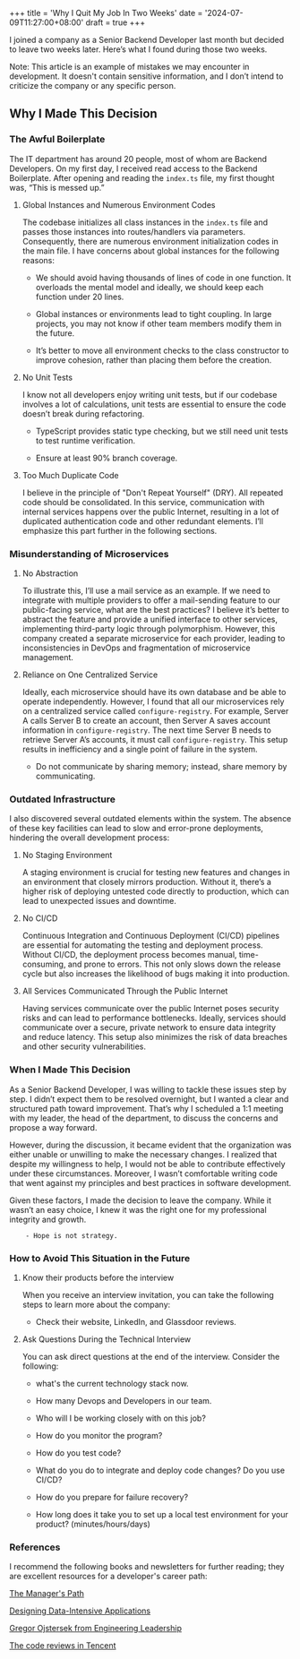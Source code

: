 +++
title = 'Why I Quit My Job In Two Weeks'
date = '2024-07-09T11:27:00+08:00'
draft = true
+++

I joined a company as a Senior Backend Developer last month but decided to leave two weeks later. Here’s what I found during those two weeks.

Note: This article is an example of mistakes we may encounter in development. It doesn't contain sensitive information, and I don’t intend to criticize the company or any specific person.

## Why I Made This Decision

### The Awful Boilerplate

The IT department has around 20 people, most of whom are Backend Developers. On my first day, I received read access to the Backend Boilerplate. After opening and reading the `index.ts` file, my first thought was, “This is messed up.”

1. Global Instances and Numerous Environment Codes

    The codebase initializes all class instances in the `index.ts` file and passes those instances into routes/handlers via parameters. Consequently, there are numerous environment initialization codes in the main file. I have concerns about global instances for the following reasons:
    
    - We should avoid having thousands of lines of code in one function. It overloads the mental model and ideally, we should keep each function under 20 lines.

    - Global instances or environments lead to tight coupling. In large projects, you may not know if other team members modify them in the future.

    - It’s better to move all environment checks to the class constructor to improve cohesion, rather than placing them before the creation.

2. No Unit Tests

    I know not all developers enjoy writing unit tests, but if our codebase involves a lot of calculations, unit tests are essential to ensure the code doesn’t break during refactoring.

    - TypeScript provides static type checking, but we still need unit tests to test runtime verification.

    - Ensure at least 90% branch coverage.

3. Too Much Duplicate Code

    I believe in the principle of "Don't Repeat Yourself" (DRY). All repeated code should be consolidated. In this service, communication with internal services happens over the public Internet, resulting in a lot of duplicated authentication code and other redundant elements. I’ll emphasize this part further in the following sections.

### Misunderstanding of Microservices

1. No Abstraction

    To illustrate this, I’ll use a mail service as an example. If we need to integrate with multiple providers to offer a mail-sending feature to our public-facing service, what are the best practices? I believe it’s better to abstract the feature and provide a unified interface to other services, implementing third-party logic through polymorphism. However, this company created a separate microservice for each provider, leading to inconsistencies in DevOps and fragmentation of microservice management.

2. Reliance on One Centralized Service

    Ideally, each microservice should have its own database and be able to operate independently. However, I found that all our microservices rely on a centralized service called `configure-registry`. For example, Server A calls Server B to create an account, then Server A saves account information in `configure-registry`. The next time Server B needs to retrieve Server A’s accounts, it must call `configure-registry`. This setup results in inefficiency and a single point of failure in the system.
    
    - Do not communicate by sharing memory; instead, share memory by communicating.
    

### Outdated Infrastructure

I also discovered several outdated elements within the system. The absence of these key facilities can lead to slow and error-prone deployments, hindering the overall development process:

1. No Staging Environment

    A staging environment is crucial for testing new features and changes in an environment that closely mirrors production. Without it, there’s a higher risk of deploying untested code directly to production, which can lead to unexpected issues and downtime.

2. No CI/CD

    Continuous Integration and Continuous Deployment (CI/CD) pipelines are essential for automating the testing and deployment process. Without CI/CD, the deployment process becomes manual, time-consuming, and prone to errors. This not only slows down the release cycle but also increases the likelihood of bugs making it into production.

3. All Services Communicated Through the Public Internet

    Having services communicate over the public Internet poses security risks and can lead to performance bottlenecks. Ideally, services should communicate over a secure, private network to ensure data integrity and reduce latency. This setup also minimizes the risk of data breaches and other security vulnerabilities.


### When I Made This Decision

As a Senior Backend Developer, I was willing to tackle these issues step by step. I didn’t expect them to be resolved overnight, but I wanted a clear and structured path toward improvement. That’s why I scheduled a 1:1 meeting with my leader, the head of the department, to discuss the concerns and propose a way forward.

However, during the discussion, it became evident that the organization was either unable or unwilling to make the necessary changes. I realized that despite my willingness to help, I would not be able to contribute effectively under these circumstances. Moreover, I wasn’t comfortable writing code that went against my principles and best practices in software development.

Given these factors, I made the decision to leave the company. While it wasn’t an easy choice, I knew it was the right one for my professional integrity and growth.

        - Hope is not strategy.

### How to Avoid This Situation in the Future

1. Know their products before the interview

    When you receive an interview invitation, you can take the following steps to learn more about the company:

    - Check their website, LinkedIn, and Glassdoor reviews.

2. Ask Questions During the Technical Interview

    You can ask direct questions at the end of the interview. Consider the following:

    - what's the current technology stack now.

    - How many Devops and Developers in our team.

    - Who will I be working closely with on this job?

    - How do you monitor the program?

    - How do you test code?

    - What do you do to integrate and deploy code changes? Do you use CI/CD?

    - How do you prepare for failure recovery?

    - How long does it take you to set up a local test environment for your product? (minutes/hours/days)


### References

I recommend the following books and newsletters for further reading; they are excellent resources for a developer's career path:

[The Manager's Path](https://www.amazon.com/Managers-Path-Leaders-Navigating-Growth/dp/1491973897)

[Designing Data-Intensive Applications](https://www.google.com/url?sa=t&source=web&rct=j&opi=89978449&url=https://www.amazon.sg/Designing-Data-Intensive-Applications-Reliable-Maintainable/dp/1449373321&ved=2ahUKEwjQ0K_OlueHAxXS2TgGHVtuAckQFnoECEoQAQ&usg=AOvVaw2Nlv8AuOaaLLgtnXpWAFow)

[Gregor Ojstersek from Engineering Leadership](https://newsletter.eng-leadership.com)

[The code reviews in Tencent](https://mp.weixin.qq.com/s?__biz=MzI2NDU4OTExOQ==&mid=2247660387&idx=1&sn=2b507fa0375b8f4fc5c015ac4e4f3fdd)